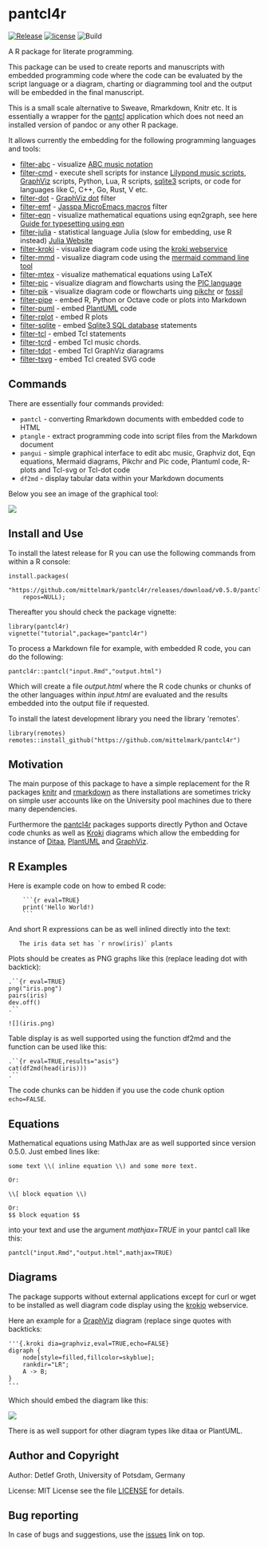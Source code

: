 # pantcl4r

[![Release](https://img.shields.io/github/v/release/mittelmark/pantcl4r.svg?label=current+release)](https://github.com/mittelmark/microemacs/releases)
[![license](https://img.shields.io/badge/license-MIT-lightgray.svg)](https://opensource.org/license/mit)
![Build](https://github.com/mittelmark/pantcl4r/workflows/Makefile%20Package/badge.svg)

A R package for literate programming.

This package can be used to create reports and manuscripts with embedded
programming code where the code can be evaluated by the script language or a
diagram, charting or diagramming tool and the output will  be embedded in the final manuscript.

This is a small scale alternative to Sweave, Rmarkdown, Knitr etc. It is
essentially a wrapper for the [pantcl](https://github.com/mittelmark/pantcl) application
which does not need an installed version of pandoc or any other R package.

It allows currently the embedding for the following programming languages and tools:

- [filter-abc](https://htmlpreview.github.io/?https://raw.githubusercontent.com/mittelmark/pantcl/master/lib/tclfilters/filter-abc.html) - visualize [ABC music notation](https://abcnotation.com/)
- [filter-cmd](https://htmlpreview.github.io/?https://raw.githubusercontent.com/mittelmark/pantcl/master/lib/tclfilters/filter-cmd.html) - execute shell scripts for instance [Lilypond music scripts](http://lilypond.org/), [GraphViz](https://www.graphviz.org) scripts, Python, Lua, R scripts, [sqlite3](https://www.sqlite.org) scripts, or code for languages like  C, C++, Go, Rust, V  etc.
- [filter-dot](https://htmlpreview.github.io/?https://raw.githubusercontent.com/mittelmark/pantcl/master/lib/tclfilters/filter-dot.html) - [GraphViz dot](https://www.graphviz.org) filter
- [filter-emf](https://htmlpreview.github.io/?https://raw.githubusercontent.com/mittelmark/pantcl/master/lib/tclfilters/filter-emf.html) - [Jasspa MicroEmacs macros](http://www.jasspa.com) filter
- [filter-eqn](https://htmlpreview.github.io/?https://raw.githubusercontent.com/mittelmark/pantcl/master/lib/tclfilters/filter-eqn.html) - visualize mathematical equations using eqn2graph, see here [Guide for typesetting using eqn](https://lists.gnu.org/archive/html/groff/2013-10/pdfTyBN2VWR1c.pdf)
- [filter-julia](https://htmlpreview.github.io/?https://raw.githubusercontent.com/mittelmark/pantcl/master/lib/tclfilters/filter-julia.html) - statistical language Julia (slow for embedding, use R instead) [Julia Website](https://julialang.org/)
- [filter-kroki](https://htmlpreview.github.io/?https://raw.githubusercontent.com/mittelmark/pantcl/master/lib/tclfilters/filter-kroki.html) - visualize diagram code using the [kroki webservice](https://kroki.io)
- [filter-mmd](https://htmlpreview.github.io/?https://raw.githubusercontent.com/mittelmark/pantcl/master/lib/tclfilters/filter-mmd.html) - visualize diagram code using the [mermaid command line tool](https://github.com/mermaidjs/mermaid.cli)
- [filter-mtex](https://htmlpreview.github.io/?https://raw.githubusercontent.com/mittelmark/pantcl/master/lib/tclfilters/filter-mtex.html) - visualize mathematical equations using LaTeX
- [filter-pic](https://htmlpreview.github.io/?https://raw.githubusercontent.com/mittelmark/pantcl/master/lib/tclfilters/filter-pic.html) - visualize diagram and flowcharts using the [PIC language](https://en.wikipedia.org/wiki/PIC_(markup_language))
- [filter-pik](https://htmlpreview.github.io/?https://raw.githubusercontent.com/mittelmark/pantcl/master/lib/tclfilters/filter-pik.html) - visualize diagram code or flowcharts uing [pikchr](https://fossil-scm.org/home/doc/trunk/www/pikchr.md) or [fossil](https://fossil-scm.org/home/doc/trunk/www/index.wiki)
- [filter-pipe](https://htmlpreview.github.io/?https://raw.githubusercontent.com/mittelmark/pantcl/master/lib/tclfilters/filter-pipe.html) - embed R, Python or Octave code or plots into Markdown
- [filter-puml](https://htmlpreview.github.io/?https://raw.githubusercontent.com/mittelmark/pantcl/master/lib/tclfilters/filter-puml.html) - embed [PlantUML](http://www.plantuml.com) code
- [filter-rplot](https://htmlpreview.github.io/?https://raw.githubusercontent.com/mittelmark/pantcl/master/lib/tclfilters/filter-rplot.html) - embed R plots
- [filter-sqlite](https://htmlpreview.github.io/?https://raw.githubusercontent.com/mittelmark/pantcl/master/lib/tclfilters/filter-sqlite.html) - embed [Sqlite3 SQL database](https://www.sqlite.org) statements
- [filter-tcl](https://htmlpreview.github.io/?https://raw.githubusercontent.com/mittelmark/pantcl/master/lib/tclfilters/filter-tcl.html) - embed Tcl statements
- [filter-tcrd](https://htmlpreview.github.io/?https://raw.githubusercontent.com/mittelmark/pantcl/master/lib/tclfilters/filter-tcrd.html) - embed Tcl music chords.
- [filter-tdot](https://htmlpreview.github.io/?https://raw.githubusercontent.com/mittelmark/pantcl/master/lib/tclfilters/filter-tdot.html) - embed Tcl GraphViz diaragrams
- [filter-tsvg](https://htmlpreview.github.io/?https://raw.githubusercontent.com/mittelmark/pantcl/master/lib/tclfilters/filter-tsvg.html) - embed Tcl created SVG code

## Commands

There are essentially four commands provided:

* `pantcl` - converting Rmarkdown documents with embedded code to HTML
* `ptangle` - extract programming code into script files from  the Markdown document
* `pangui` - simple graphical  interface to edit abc music, Graphviz dot, Eqn equations,  Mermaid diagrams,  Pikchr and Pic code, Plantuml code, R-plots and Tcl-svg or Tcl-dot code
* `df2md` - display tabular data within your Markdown documents

Below you see an image of the graphical  tool:

![](https://user-images.githubusercontent.com/75636/266270712-d6810a37-e50e-4105-833f-96467ea4d552.png)

## Install and Use

To install the latest release for R you can use the following commands from within a
R console:

```
install.packages(
    "https://github.com/mittelmark/pantcl4r/releases/download/v0.5.0/pantcl4r_0.5.0.tar.gz",
    repos=NULL);
```

Thereafter you should check the package vignette:

```
library(pantcl4r)
vignette("tutorial",package="pantcl4r")
```

To  process  a  Markdown file for  example,  with  embedded  R code,  you  can do the
following:

```
pantcl4r::pantcl("input.Rmd","output.html")
```

Which will  create a file  _output.html_  where the R code chunks or chunks of
the other languages within _input.html_ are evaluated and the results embedded
into the output file if requested.


To install the latest development library you need the library 'remotes'.

```
library(remotes)
remotes::install_github("https://github.com/mittelmark/pantcl4r")
```

## Motivation

The  main  purpose  of this  package  to have a simple  replacement  for the R
packages [knitr](https://github.com/yihui/knitr)  and [rmarkdown](https://github.com/rstudio/rmarkdown)
as there installations are sometimes tricky on simple user accounts like on the University pool
machines due to there many dependencies.

Furthermore the [pantcl4r](https://github.com/mittelmark/pantcl4r) packages supports directly
Python and Octave code chunks as well as [Kroki](https://kroki.io) diagrams which allow the
embedding for instance of [Ditaa](https://github.com/stathissideris/ditaa), 
[PlantUML](https://github.com/plantuml/plantuml) and [GraphViz](https://www.graphviz.org).

## R Examples

Here is example code on how to embed R code:

```
    ```{r eval=TRUE}
    print('Hello World!)
    ```
```

And short R expressions can be as well inlined directly into the text:

```
   The iris data set has `r nrow(iris)` plants
```

Plots should be creates as PNG graphs like this (replace leading dot with backtick):

``` 
.``{r eval=TRUE}
png("iris.png")
pairs(iris)
dev.off()
.``

![](iris.png)
```

Table display is as well supported using the function df2md and the function can be used like this:

```
.``{r eval=TRUE,results="asis"}
cat(df2md(head(iris)))
.``
```

The code chunks can be hidden if you use the code chunk option `echo=FALSE`.

## Equations

Mathematical equations using MathJax are as well supported since version 0.5.0.
Just embed lines like:

```
some text \\( inline equation \\) and some more text.

Or:

\\[ block equation \\)

Or:
$$ block equation $$
```

into your text and use the argument _mathjax=TRUE_ in your pantcl call like this:

```
pantcl("input.Rmd","output.html",mathjax=TRUE)
```

## Diagrams

The package  supports  without  external  applications except for curl or wget to be installed as well
diagram code display using the [krokio](https://kroki.io) webservice.

Here an example for a [GraphViz](https://www.graphviz.com) diagram (replace singe quotes with backticks:

```
'''{.kroki dia=graphviz,eval=TRUE,echo=FALSE}
digraph { 
    node[style=filled,fillcolor=skyblue];
    rankdir="LR";
    A -> B; 
}
'''
```

Which should embed the diagram like this:

![](https://kroki.io/graphviz/svg/eNpLyUwvSizIUEhXqOZSKErMy07JLLJV8glSsubKy09JjS4uqcxJtU3LzMlJTdEBUcn5OflFtsXZlUk5pamx1lwKjgq6dgpO1ly1AN5HGTo=)

There is as well support for other diagram types like ditaa or PlantUML.

## Author and Copyright

Author: Detlef Groth, University of Potsdam, Germany

License: MIT License see the file [LICENSE](LICENSE) for details.

## Bug reporting

In case of bugs and suggestions, use the [issues](https://github.com/mittelmark/pantcl4r/issues) link on top.

